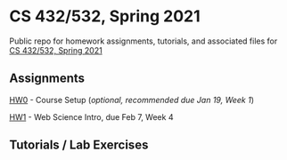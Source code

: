 # CS 432/532, Spring 2021

Public repo for homework assignments, tutorials, and associated files for [CS 432/532, Spring 2021](https://www.cs.odu.edu/~mweigle/CS432-S21)

## Assignments

[HW0](HW0.md) - Course Setup (*optional, recommended due Jan 19, Week 1*)

[HW1](HW1.md) - Web Science Intro, due Feb 7, Week 4

## Tutorials / Lab Exercises
